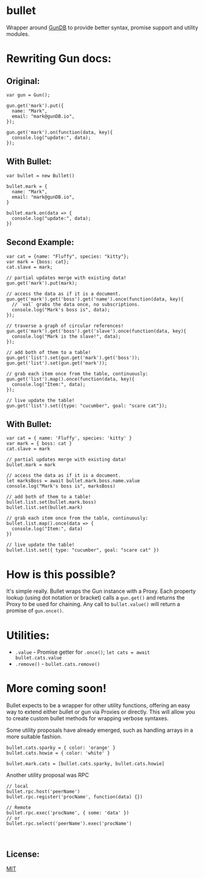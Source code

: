 # bullet
Wrapper around [GunDB](https://github.com/amark/gun) to provide better syntax, promise support and utility modules.

# Rewriting Gun docs: #

## Original: ##

    var gun = Gun();

    gun.get('mark').put({
      name: "Mark",
      email: "mark@gunDB.io",
    });

    gun.get('mark').on(function(data, key){
      console.log("update:", data);
    });

## With Bullet: ##

    var bullet = new Bullet()

    bullet.mark = {
      name: "Mark",
      email: "mark@gunDB.io",
    }

    bullet.mark.on(data => {
      console.log("update:", data);
    })

## Second Example: ##

    var cat = {name: "Fluffy", species: "kitty"};
    var mark = {boss: cat};
    cat.slave = mark;

    // partial updates merge with existing data!
    gun.get('mark').put(mark);

    // access the data as if it is a document.
    gun.get('mark').get('boss').get('name').once(function(data, key){
      // `val` grabs the data once, no subscriptions.
      console.log("Mark's boss is", data);
    });

    // traverse a graph of circular references!
    gun.get('mark').get('boss').get('slave').once(function(data, key){
      console.log("Mark is the slave!", data);
    });

    // add both of them to a table!
    gun.get('list').set(gun.get('mark').get('boss'));
    gun.get('list').set(gun.get('mark'));

    // grab each item once from the table, continuously:
    gun.get('list').map().once(function(data, key){
      console.log("Item:", data);
    });

    // live update the table!
    gun.get('list').set({type: "cucumber", goal: "scare cat"});

## With Bullet: ##

    var cat = { name: 'Fluffy', species: 'kitty' }
    var mark = { boss: cat }
    cat.slave = mark

    // partial updates merge with existing data!
    bullet.mark = mark

    // access the data as if it is a document.
    let marksBoss = await bullet.mark.boss.name.value
    console.log("Mark's boss is", marksBoss)

    // add both of them to a table!
    bullet.list.set(bullet.mark.boss)
    bullet.list.set(bullet.mark)

    // grab each item once from the table, continuously:
    bullet.list.map().once(data => {
      console.log("Item:", data)
    })

    // live update the table!
    bullet.list.set({ type: "cucumber", goal: "scare cat" })

# How is this possible? #
It's simple really. Bullet wraps the Gun instance with a Proxy. Each property lookup (using dot notation or bracket) calls a `gun.get()` and returns the Proxy to be used for chaining. Any call to `bullet.value()` will return a promise of `gun.once()`.

# Utilities: #
- `.value` - Promise getter for `.once()`; `let cats = await bullet.cats.value`
- `.remove()` - `bullet.cats.remove()`

# More coming soon! #
Bullet expects to be a wrapper for other utility functions, offering an easy way to extend either bullet or gun via Proxies or directly. This will allow you to create custom bullet methods for wrapping verbose syntaxes.

Some utility proposals have already emerged, such as handling arrays in a more suitable fashion.

    bullet.cats.sparky = { color: 'orange' }
    bullet.cats.howie = { color: 'white' }

    bullet.mark.cats = [bullet.cats.sparky, bullet.cats.howie]

Another utility proposal was RPC

    // local
    bullet.rpc.host('peerName')
    bullet.rpc.register('procName', function(data) {})

    // Remote
    bullet.rpc.exec('procName', { some: 'data' })
    // or
    bullet.rpc.select('peerName').exec('procName')

<br>

## License: ##
[MIT](https://github.com/bugs181/bullet/blob/master/LICENSE)
